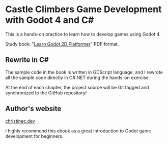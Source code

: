 # Castle Climbers Game Development with Godot 4 and C\#

This is a hands-on practice to learn how to develop games using Godot 4.

Study book: "[Learn Godot 2D Platformer](https://oops-i-devd.gitbook.io/christinedevs/godot-tutorials/castle-climbers-platformer)" PDF format.

## Rewrite in C\#

The sample code in the book is written in GDScript language, and I rewrote all the sample code directly in C#.NET during the hands-on exercise.

At the end of each chapter, the project source will be Git tagged and synchronized to the GitHub repository!

## Author's website

[christinec.dev](https://oops-i-devd.gitbook.io/christinedevs/)

I highly recommend this ebook as a great introduction to Godot game development for beginners.